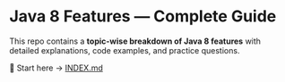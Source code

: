 # Java 8 Features — Complete Guide

This repo contains a **topic-wise breakdown of Java 8 features** with detailed explanations, code examples, and practice questions.

📘 Start here → [INDEX.md](./INDEX.md)
